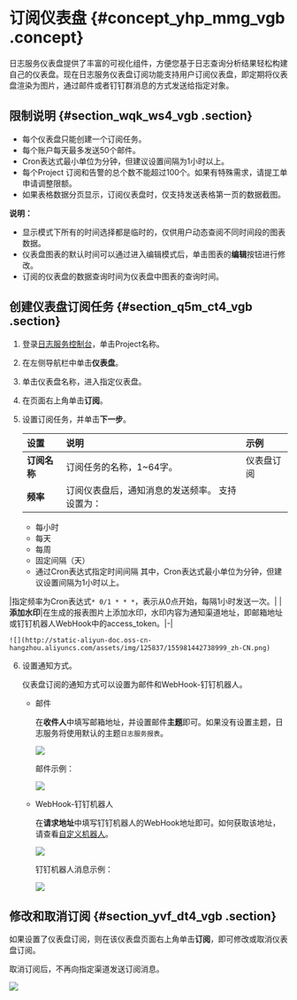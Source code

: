 # 订阅仪表盘 {#concept_yhp_mmg_vgb .concept}

日志服务仪表盘提供了丰富的可视化组件，方便您基于日志查询分析结果轻松构建自己的仪表盘。现在日志服务仪表盘订阅功能支持用户订阅仪表盘，即定期将仪表盘渲染为图片，通过邮件或者钉钉群消息的方式发送给指定对象。

## 限制说明 {#section_wqk_ws4_vgb .section}

-   每个仪表盘只能创建一个订阅任务。
-   每个账户每天最多发送50个邮件。
-   Cron表达式最小单位为分钟，但建议设置间隔为1小时以上。
-   每个Project 订阅和告警的总个数不能超过100个。如果有特殊需求，请提工单申请调整限额。
-   如果表格数据分页显示，订阅仪表盘时，仅支持发送表格第一页的数据截图。

**说明：** 

-   显示模式下所有的时间选择都是临时的，仅供用户动态查阅不同时间段的图表数据。
-   仪表盘图表的默认时间可以通过进入编辑模式后，单击图表的**编辑**按钮进行修改。
-   订阅的仪表盘的数据查询时间为仪表盘中图表的查询时间。

## 创建仪表盘订阅任务 {#section_q5m_ct4_vgb .section}

1.  登录[日志服务控制台](https://sls.console.aliyun.com)，单击Project名称。
2.  在左侧导航栏中单击**仪表盘**。
3.  单击仪表盘名称，进入指定仪表盘。
4.  在页面右上角单击**订阅**。
5.  设置订阅任务，并单击**下一步**。

    |设置|说明|示例|
    |:-|:-|:-|
    |**订阅名称**|订阅任务的名称，1~64字。|仪表盘订阅|
    |**频率**|订阅仪表盘后，通知消息的发送频率。 支持设置为：

    -   每小时
    -   每天
    -   每周
    -   固定间隔（天）
    -   通过Cron表达式指定时间间隔
其中，Cron表达式最小单位为分钟，但建议设置间隔为1小时以上。

 |指定频率为Cron表达式`* 0/1 * * *`，表示从0点开始，每隔1小时发送一次。|
    |**添加水印**|在生成的报表图片上添加水印，水印内容为通知渠道地址，即邮箱地址或钉钉机器人WebHook中的access\_token。|-|

    ![](http://static-aliyun-doc.oss-cn-hangzhou.aliyuncs.com/assets/img/125837/155981442738999_zh-CN.png)

6.  设置通知方式。

    仪表盘订阅的通知方式可以设置为邮件和WebHook-钉钉机器人。

    -   邮件

        在**收件人**中填写邮箱地址，并设置邮件**主题**即可。如果没有设置主题，日志服务将使用默认的主题`日志服务报表`。

        ![](http://static-aliyun-doc.oss-cn-hangzhou.aliyuncs.com/assets/img/125837/155981442739000_zh-CN.png)

        邮件示例：

        ![](http://static-aliyun-doc.oss-cn-hangzhou.aliyuncs.com/assets/img/125837/155981442739001_zh-CN.png)

    -   WebHook-钉钉机器人

        在**请求地址**中填写钉钉机器人的WebHook地址即可。如何获取该地址，请查看[自定义机器人](https://open-doc.dingtalk.com/docs/doc.htm?spm=a219a.7629140.0.0.karFPe&treeId=257&articleId=105735&docType=1)。

        ![](http://static-aliyun-doc.oss-cn-hangzhou.aliyuncs.com/assets/img/125837/155981442839002_zh-CN.png)

        钉钉机器人消息示例：

        ![](http://static-aliyun-doc.oss-cn-hangzhou.aliyuncs.com/assets/img/125837/155981442839003_zh-CN.png)


## 修改和取消订阅 {#section_yvf_dt4_vgb .section}

如果设置了仪表盘订阅，则在该仪表盘页面右上角单击**订阅**，即可修改或取消仪表盘订阅。

取消订阅后，不再向指定渠道发送订阅消息。

![](http://static-aliyun-doc.oss-cn-hangzhou.aliyuncs.com/assets/img/125837/155981442839004_zh-CN.png)

